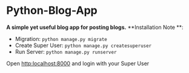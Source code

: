 # Python-Blog-App
**A simple yet useful blog app for posting blogs.**
**Installation Note **:

 - Migration: `python manage.py migrate`
 - Create Super User: `python manage.py createsuperuser`
 - Run Server: `python manage.py runserver`
 
Open [http:localhost:8000](http:localhost:8000/accounts/login/) and login with your Super User
